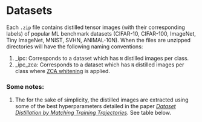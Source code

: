 # Datasets

Each `.zip` file contains distilled tensor images (with their corresponding labels) of popular ML benchmark datasets (CIFAR-10, CIFAR-100, ImageNet, Tiny ImageNet, MNIST, SVHN, ANIMAL-10N). When the files are unzipped directories will have the following naming conventions: 

1. <DATASET>_ipc<N>: Corresponds to a dataset which has `N` distilled images per class.
2. <DATASET>_ipc<N>_zca: Corresponds to a dataset which has `N` distilled images per class where [ZCA whitening](http://ufldl.stanford.edu/tutorial/unsupervised/PCAWhitening/) is applied.


### Some notes: 
1. The for the sake of simplicity, the distilled images are extracted using some of the best hyperparameters detailed in the paper [_Dataset Distillation by Matching Training Trajectories_](https://arxiv.org/abs/2203.11932). See table below.
